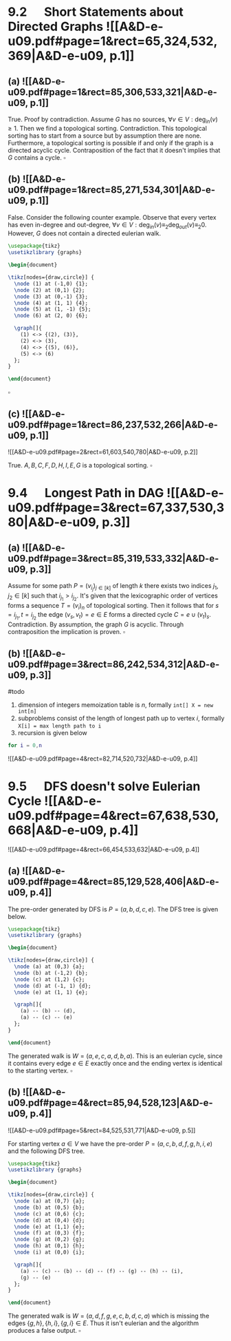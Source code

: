 

# 9.2      Short Statements about Directed Graphs ![[A&D-e-u09.pdf#page=1&rect=65,324,532,369|A&D-e-u09, p.1]]
## (a) ![[A&D-e-u09.pdf#page=1&rect=85,306,533,321|A&D-e-u09, p.1]]

True. Proof by contradiction. Assume $G$ has no sources, $\forall v \in V : \deg_{in}(v) \geq 1$. Then we find a topological sorting. Contradiction. This topological sorting has to start from a source but by assumption there are none. Furthermore, a topological sorting is possible if and only if the graph is a directed acyclic cycle. Contraposition of the fact that it doesn't implies that $G$ contains a cycle.
$\square$

## (b) ![[A&D-e-u09.pdf#page=1&rect=85,271,534,301|A&D-e-u09, p.1]]

False. Consider the following counter example. Observe that every vertex has even in-degree and out-degree, $\forall v \in V : \deg_{in}(v) \equiv_{2} \deg_{out}(v) \equiv_{2} 0$. However, $G$ does not contain a directed eulerian walk.
```tikz
\usepackage{tikz} 
\usetikzlibrary {graphs}

\begin{document}

\tikz[nodes={draw,circle}] {
  \node (1) at (-1,0) {1};
  \node (2) at (0,1) {2};
  \node (3) at (0,-1) {3};
  \node (4) at (1, 1) {4};
  \node (5) at (1, -1) {5};
  \node (6) at (2, 0) {6};

  \graph[]{
    (1) <-> {(2), (3)},
    (2) <-> (3),
    (4) <-> {(5), (6)},
    (5) <-> (6)
  };
}

\end{document}
```
$\square$

## (c) ![[A&D-e-u09.pdf#page=1&rect=86,237,532,266|A&D-e-u09, p.1]]
![[A&D-e-u09.pdf#page=2&rect=61,603,540,780|A&D-e-u09, p.2]]

True. $A, B, C, F, D, H, I, E, G$ is a topological sorting.
$\square$

<div class="page-break" style="page-break-before: always;"></div>


# 9.4      Longest Path in DAG ![[A&D-e-u09.pdf#page=3&rect=67,337,530,380|A&D-e-u09, p.3]]

## (a) ![[A&D-e-u09.pdf#page=3&rect=85,319,533,332|A&D-e-u09, p.3]]

Assume for some path $P = (v_{i_{j}})_{j \in [k]}$ of length $k$ there exists two indices $j_{1}, j_{2} \in [k]$ such that $i_{j_{1}} > i_{j_{2}}$. It's given that the lexicographic order of vertices forms a sequence $T = (v_{i})_{n}$ of topological sorting. Then it follows that for $s=i_{j_{1}}, t=i_{j_{2}}$ the edge $(v_{s}, v_{t}) = e \in E$ forms a directed cycle $C = e \cup (v_{t})_{s}$. Contradiction. By assumption, the graph $G$ is acyclic. Through contraposition the implication is proven.
$\square$

## (b) ![[A&D-e-u09.pdf#page=3&rect=86,242,534,312|A&D-e-u09, p.3]]

#todo 

1. dimension of integers memoization table is $n$, formally `int[] X = new int[n]`
2. subproblems consist of the length of longest path up to vertex $i$, formally `X[i] = max length path to i`
3. recursion is given below
```lua
for i = 0,n
```

![[A&D-e-u09.pdf#page=4&rect=82,714,520,732|A&D-e-u09, p.4]]


<div class="page-break" style="page-break-before: always;"></div>


# 9.5      DFS doesn't solve Eulerian Cycle ![[A&D-e-u09.pdf#page=4&rect=67,638,530,668|A&D-e-u09, p.4]]
![[A&D-e-u09.pdf#page=4&rect=66,454,533,632|A&D-e-u09, p.4]]

## (a) ![[A&D-e-u09.pdf#page=4&rect=85,129,528,406|A&D-e-u09, p.4]]

The pre-order generated by DFS is $P = (a, b, d, c, e)$. The DFS tree is given below.
```tikz
\usepackage{tikz} 
\usetikzlibrary {graphs}

\begin{document}

\tikz[nodes={draw,circle}] {
  \node (a) at (0,3) {a};
  \node (b) at (-1,2) {b};
  \node (c) at (1,2) {c};
  \node (d) at (-1, 1) {d};
  \node (e) at (1, 1) {e};

  \graph[]{
    (a) -- (b) -- (d),
    (a) -- (c) -- (e)
  };
}

\end{document}
```

The generated walk is $W=(a, e, c, a, d, b, a)$. This is an eulerian cycle, since it contains every edge $e \in E$ exactly once and the ending vertex is identical to the starting vertex.
$\square$

<div class="page-break" style="page-break-before: always;"></div>

## (b) ![[A&D-e-u09.pdf#page=4&rect=85,94,528,123|A&D-e-u09, p.4]]
![[A&D-e-u09.pdf#page=5&rect=84,525,531,771|A&D-e-u09, p.5]]

For starting vertex $a \in V$ we have the pre-order $P=(a,c,b,d,f,g,h,i,e)$ and the following DFS tree.
```tikz
\usepackage{tikz} 
\usetikzlibrary {graphs}

\begin{document}

\tikz[nodes={draw,circle}] {
  \node (a) at (0,7) {a};
  \node (b) at (0,5) {b};
  \node (c) at (0,6) {c};
  \node (d) at (0,4) {d};
  \node (e) at (1,1) {e};
  \node (f) at (0,3) {f};
  \node (g) at (0,2) {g};
  \node (h) at (0,1) {h};
  \node (i) at (0,0) {i};

  \graph[]{
    (a) -- (c) -- (b) -- (d) -- (f) -- (g) -- (h) -- (i),
    (g) -- (e)
  };
}

\end{document}
```

The generated walk is $W =(a,d,f,g,e,c,b,d,c,a)$ which is missing the edges $\{ g,h \}, \{ h,i \}, \{ g,i \} \in E$. Thus it isn't eulerian and the algorithm produces a false output.
$\square$
